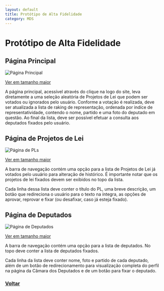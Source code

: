 ```yaml
---
layout: default
title: Protótipo de Alta Fidelidade
category: MDS
---
```


# Protótipo de Alta Fidelidade

## Página Principal

![Página Principal](https://image.ibb.co/eXQEmc/prot1.png)

[Ver em tamanho maior](https://image.ibb.co/eXQEmc/prot1.png)

A página principal, acessível através do clique na logo do site, leva diretamente a uma seleção aleatória de Projetos de Lei que podem ser votados ou ignorados pelo usuário. Conforme a votação é realizada, deve ser atualizada a lista de raking de representação, ordenada por indíce de representatividade, contendo o nome, partido e uma foto do deputado em questão. Ao final da lista, deve ser possível efetuar a consulta aos deputados fixados pelo usuário.

## Página de Projetos de Lei

![Página de PLs](https://image.ibb.co/i5poex/prot2.png)

[Ver em tamanho maior](https://image.ibb.co/i5poex/prot2.png)

A barra de navegação contém uma opção para a lista de Projetos de Lei já votados pelo usuário para alteração de histórico. É importante notar que os projetos de lei fixados devem ser exibidos no topo da lista.

Cada linha dessa lista deve conter o título do PL, uma breve descrição, um botão que redireciona o usuário para o texto na íntegra, as opções de aprovar, reprovar e fixar (ou desafixar, caso já esteja fixado).

## Página de Deputados

![Página de Deputados](https://image.ibb.co/fcbn6c/prot3.png)

[Ver em tamanho maior](https://image.ibb.co/i5poex/prot2.png)

A barra de navegação contém uma opção para a lista de deputados. No topo deve conter a lista de deputados fixados.

Cada linha da lista deve conter nome, foto e partido de cada deputado, além de um botão de redirecionamento para visualização completa do perfil na página da Câmara dos Deputados e de um botão para fixar o deputado.

### [Voltar](./../)
